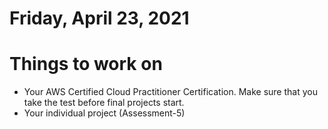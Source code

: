 # Friday, April 23, 2021

# Things to work on
- Your AWS Certified Cloud Practitioner Certification. Make sure that you take the test before final projects start.
- Your individual project (Assessment-5)
